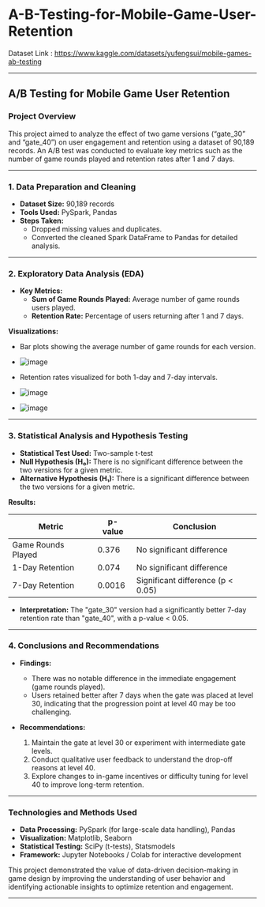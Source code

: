 # A-B-Testing-for-Mobile-Game-User-Retention

Dataset Link : https://www.kaggle.com/datasets/yufengsui/mobile-games-ab-testing

---

## **A/B Testing for Mobile Game User Retention**  

### **Project Overview**  
This project aimed to analyze the effect of two game versions (“gate_30” and “gate_40”) on user engagement and retention using a dataset of 90,189 records. An A/B test was conducted to evaluate key metrics such as the number of game rounds played and retention rates after 1 and 7 days.

---

### **1. Data Preparation and Cleaning**  
- **Dataset Size:** 90,189 records  
- **Tools Used:** PySpark, Pandas  
- **Steps Taken:**
  - Dropped missing values and duplicates.
  - Converted the cleaned Spark DataFrame to Pandas for detailed analysis.
  
---

### **2. Exploratory Data Analysis (EDA)**  
- **Key Metrics:**
  - **Sum of Game Rounds Played:** Average number of game rounds users played.
  - **Retention Rate:** Percentage of users returning after 1 and 7 days.
  
**Visualizations:**
- Bar plots showing the average number of game rounds for each version.
- ![image](https://github.com/user-attachments/assets/27f66bec-dc45-4cca-8dcc-85ea9f5e1950)

- Retention rates visualized for both 1-day and 7-day intervals.
- ![image](https://github.com/user-attachments/assets/bd9cd65c-9cb5-4aef-bac2-b85deaa963cd)
- ![image](https://github.com/user-attachments/assets/55e596eb-319d-4a9a-8f22-7582c21b2fb3)



---

### **3. Statistical Analysis and Hypothesis Testing**  
- **Statistical Test Used:** Two-sample t-test  
- **Null Hypothesis (H₀):** There is no significant difference between the two versions for a given metric.  
- **Alternative Hypothesis (H₁):** There is a significant difference between the two versions for a given metric.  

**Results:**

| Metric              | p-value               | Conclusion                          |
|---------------------|-----------------------|-------------------------------------|
| Game Rounds Played  | 0.376                  | No significant difference           |
| 1-Day Retention     | 0.074                  | No significant difference           |
| 7-Day Retention     | 0.0016                 | Significant difference (p < 0.05)   |

- **Interpretation:** The "gate_30" version had a significantly better 7-day retention rate than "gate_40", with a p-value < 0.05.

---

### **4. Conclusions and Recommendations**  
- **Findings:**
  - There was no notable difference in the immediate engagement (game rounds played).
  - Users retained better after 7 days when the gate was placed at level 30, indicating that the progression point at level 40 may be too challenging.
  
- **Recommendations:**
  1. Maintain the gate at level 30 or experiment with intermediate gate levels.
  2. Conduct qualitative user feedback to understand the drop-off reasons at level 40.
  3. Explore changes to in-game incentives or difficulty tuning for level 40 to improve long-term retention.

---

### **Technologies and Methods Used**  
- **Data Processing:** PySpark (for large-scale data handling), Pandas  
- **Visualization:** Matplotlib, Seaborn  
- **Statistical Testing:** SciPy (t-tests), Statsmodels  
- **Framework:** Jupyter Notebooks / Colab for interactive development  

This project demonstrated the value of data-driven decision-making in game design by improving the understanding of user behavior and identifying actionable insights to optimize retention and engagement.

---
